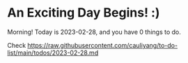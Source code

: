 # An Exciting Day Begins! :)

Morning! Today is 2023-02-28, and you have 0 things to do.

Check https://raw.githubusercontent.com/cauliyang/to-do-list/main/todos/2023-02-28.md